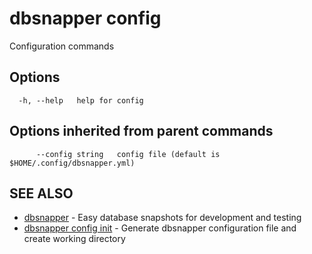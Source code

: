 # dbsnapper config

Configuration commands

## Options

```
  -h, --help   help for config
```

## Options inherited from parent commands

```
      --config string   config file (default is $HOME/.config/dbsnapper.yml)
```

## SEE ALSO

* [dbsnapper](/cmd/dbsnapper/)	 - Easy database snapshots for development and testing
* [dbsnapper config init](/cmd/dbsnapper_config_init/)	 - Generate dbsnapper configuration file and create working directory

